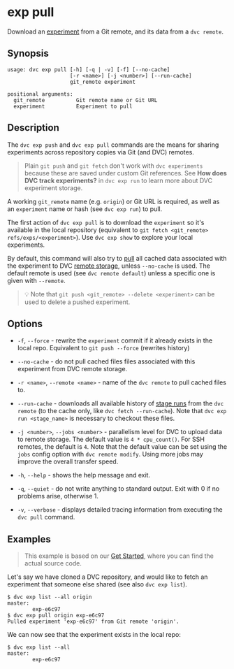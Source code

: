 # exp pull

Download an [experiment](/doc/command-reference/exp) from a Git remote, and its
data from a `dvc remote`.

## Synopsis

```usage
usage: dvc exp pull [-h] [-q | -v] [-f] [--no-cache]
                    [-r <name>] [-j <number>] [--run-cache]
                    git_remote experiment

positional arguments:
  git_remote          Git remote name or Git URL
  experiment          Experiment to pull
```

## Description

The `dvc exp push` and `dvc exp pull` commands are the means for sharing
experiments across <abbr>repository</abbr> copies via Git (and DVC) remotes.

> Plain `git push` and `git fetch` don't work with `dvc experiments` because
> these are saved under custom Git references. See **How does DVC track
> experiments?** in `dvc exp run` to learn more about DVC experiment storage.

A working `git_remote` name (e.g. `origin`) or Git URL is required, as well as
an `experiment` name or hash (see `dvc exp run`) to pull.

The first action of `dvc exp pull` is to download the `experiment` so it's
available in the local repository (equivalent to
`git fetch <git_remote> refs/exps/<experiment>`). Use `dvc exp show` to explore
your local experiments.

By default, this command will also try to [pull](/doc/command-reference/pull)
all <abbr>cached</abbr> data associated with the experiment to DVC
[remote storage](/doc/command-reference/remote), unless `--no-cache` is used.
The default remote is used (see `dvc remote default`) unless a specific one is
given with `--remote`.

> 💡 Note that `git push <git_remote> --delete <experiment>` can be used to
> delete a pushed experiment.

## Options

- `-f`, `--force` - rewrite the `experiment` commit if it already exists in the
  local repo. Equivalent to `git push --force` (rewrites history)

- `--no-cache` - do not pull cached files files associated with this experiment
  from DVC remote storage.

- `-r <name>`, `--remote <name>` - name of the `dvc remote` to pull cached files
  to.

- `--run-cache` - downloads all available history of
  [stage runs](/doc/user-guide/project-structure/internal-files#run-cache) from
  the `dvc remote` (to the cache only, like `dvc fetch --run-cache`). Note that
  `dvc exp run <stage_name>` is necessary to checkout these files.

- `-j <number>`, `--jobs <number>` - parallelism level for DVC to upload data to
  remote storage. The default value is `4 * cpu_count()`. For SSH remotes, the
  default is `4`. Note that the default value can be set using the `jobs` config
  option with `dvc remote modify`. Using more jobs may improve the overall
  transfer speed.

- `-h`, `--help` - shows the help message and exit.

- `-q`, `--quiet` - do not write anything to standard output. Exit with 0 if no
  problems arise, otherwise 1.

- `-v`, `--verbose` - displays detailed tracing information from executing the
  `dvc pull` command.

## Examples

> This example is based on our [Get Started](/doc/start/experiments), where you
> can find the actual source code.

Let's say we have cloned a DVC repository, and would like to fetch an experiment
that someone else shared (see also `dvc exp list`).

```dvc
$ dvc exp list --all origin
master:
        exp-e6c97
$ dvc exp pull origin exp-e6c97
Pulled experiment 'exp-e6c97' from Git remote 'origin'.
```

We can now see that the experiment exists in the local repo:

```dvc
$ dvc exp list --all
master:
        exp-e6c97
```
